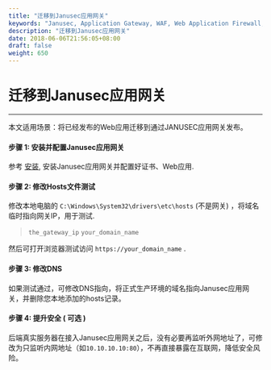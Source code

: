 ```yaml
---
title: "迁移到Janusec应用网关"
keywords: "Janusec, Application Gateway, WAF, Web Application Firewall, Janusec应用网关"
description: "迁移到Janusec应用网关"
date: 2018-06-06T21:56:05+08:00
draft: false
weight: 650
---
```


# 迁移到Janusec应用网关  
----

本文适用场景：将已经发布的Web应用迁移到通过JANUSEC应用网关发布。  

#### 步骤 1: 安装并配置Janusec应用网关  
参考 [安装](/cn/installation/), 安装Janusec应用网关并配置好证书、Web应用.    

#### 步骤 2: 修改Hosts文件测试   
修改本地电脑的 `C:\Windows\System32\drivers\etc\hosts` (不是网关) ，将域名临时指向网关IP，用于测试.   

> `the_gateway_ip`  `your_domain_name`    

然后可打开浏览器测试访问  `https://your_domain_name` .  


#### 步骤 3: 修改DNS  
如果测试通过，可修改DNS指向，将正式生产环境的域名指向Janusec应用网关，并删除您本地添加的hosts记录。   


#### 步骤 4: 提升安全 ( 可选 )   
后端真实服务器在接入Janusec应用网关之后，没有必要再监听外网地址了，可修改为只监听内网地址（如`10.10.10.10:80`），不再直接暴露在互联网，降低安全风险。  

